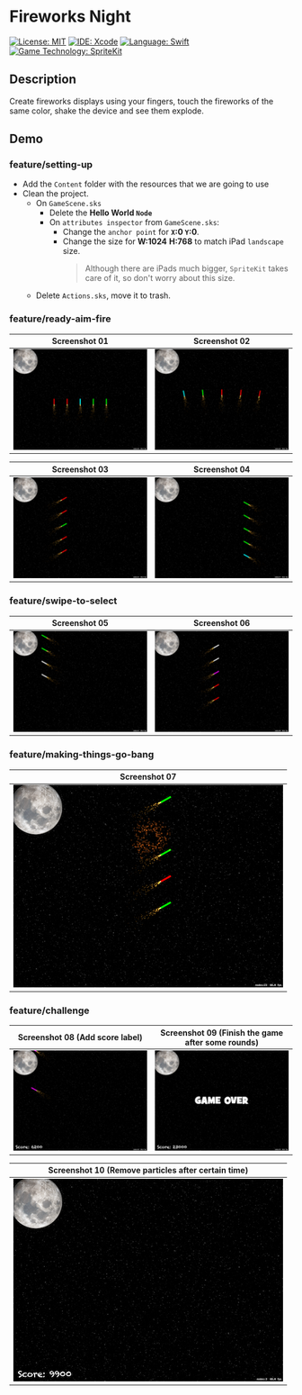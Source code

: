 # Fireworks Night
[![License: MIT](https://img.shields.io/badge/License-MIT-yellow.svg)](https://opensource.org/licenses/MIT)
[![IDE: Xcode](https://img.shields.io/badge/IDE-Xcode%2011-blue.svg)](https://developer.apple.com/xcode/)
[![Language: Swift](https://img.shields.io/badge/Language-Swift-red.svg)](https://swift.org/blog/)
[![Game Technology: SpriteKit](https://img.shields.io/badge/Game%20Technology-SpriteKit-purple)](https://developer.apple.com/spritekit/)

## Description
Create fireworks displays using your fingers, touch the fireworks of the same color, shake the device and see them explode.

## Demo
### feature/setting-up
* Add the `Content` folder with the resources that we are going to use
* Clean the project.
  * On `GameScene.sks`
    * Delete the **Hello World `Node`**
    * On `attributes inspector` from `GameScene.sks`:
      * Change the `anchor point` for **`X`:0 `Y`:0**.
      * Change the size for **W:1024** **H:768** to match iPad `landscape` size.
          > Although there are iPads much bigger, `SpriteKit` takes care of it, so don't worry about this size.
  * Delete `Actions.sks`, move it to trash.

### feature/ready-aim-fire
| Screenshot 01 | Screenshot 02 |
| ------------- | ------------- |
| ![screenshot01.png](.screenshots/screenshot01.png) | ![screenshot02.png](.screenshots/screenshot02.png) |

| Screenshot 03 | Screenshot 04 |
| ------------- | ------------- |
| ![screenshot03.png](.screenshots/screenshot03.png) | ![screenshot04.png](.screenshots/screenshot04.png) |

### feature/swipe-to-select
| Screenshot 05 | Screenshot 06 |
| ------------- | ------------- |
| ![screenshot05.png](.screenshots/screenshot05.png) | ![screenshot06.png](.screenshots/screenshot06.png) |

### feature/making-things-go-bang
| Screenshot 07 |
| ------------- |
| ![screenshot07.png](.screenshots/screenshot07.png) |

### feature/challenge
| Screenshot 08 (Add score label) | Screenshot 09 (Finish the game after some rounds) |
| ------------- | ------------- |
| ![screenshot08.png](.screenshots/screenshot08.png) | ![screenshot09.png](.screenshots/screenshot09.png) |

| Screenshot 10 (Remove particles after certain time) |
| ------------- |
| ![screenshot10.png](.screenshots/screenshot10.png) |